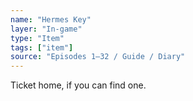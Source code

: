 ```yaml
---
name: "Hermes Key"
layer: "In-game"
type: "Item"
tags: ["item"]
source: "Episodes 1–32 / Guide / Diary"
---
```

Ticket home, if you can find one.

